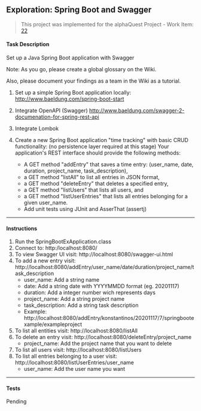 ## Exploration: Spring Boot and Swagger
> This project was implemented for the
alphaQuest Project - Work Item:
[22](https://dev.azure.com/alphaquest/2020%20-%20Nurse%20Rostering/_boards/board/t/2020%20-%20Nurse%20Rostering%20Team/Issues/?workitem=22)

#### Task Description
Set up a Java Spring Boot application with Swagger

Note: As you go, please create a global glossary on the Wiki.

Also, please document your findings as a team in the Wiki as a tutorial.

1. Set up a simple Spring Boot application locally: http://www.baeldung.com/spring-boot-start
2. Integrate OpenAPI (Swagger) http://www.baeldung.com/swagger-2-documenation-for-spring-rest-api
3. Integrate Lombok
4. Create a new Spring Boot application "time tracking" with basic CRUD functionality:
(no persistence layer required at this stage) Your application's REST interface should provide the following methods:

    * A GET method "addEntry" that saves a time entry:
    (user_name, date, duration, project_name, task_description),
    * a GET method "listAll" to list all entries in JSON format,
    * a GET method "deleteEntry" that deletes a specified entry,
    * a GET method "listUsers" that lists all users, and
    * a GET method "listUserEntries" that lists all entries belonging for a given user_name.
    * Add unit tests using JUnit and AsserThat (assertj)

----
#### Instructions
1. Run the SpringBootExApplication.class
2. Connect to: http:/localhost:8080/
3. To view Swagger UI visit: http://localhost:8080/swagger-ui.html
3. To add a new entry visit: http://localhost:8080/addEntry/user_name/date/duration/project_name/task_description 
    - user_name: Add a string name
    - date: Add a string date with YYYYMMDD format (eg. 20201117)
    - duration: Add a integer number wich represents days 
    - project_name: Add a string project name
    - task_description: Add a string task description
    - Example: http://localhost:8080/addEntry/konstantinos/20201117/7/springbootexample/exampleproject
4. To list all entities visit: http://localhost:8080/listAll
5. To delete an entry visit: http://localhost:8080/deleteEntry/project_name
    - project_name: Add the project name that you want to delete  
6. To list all users visit: http://localhost:8080/listUsers
7. To list all entries belonging to a user visit: http://localhost:8080/listUserEntries/user_name
   - user_name: Add the user name you want 

----
#### Tests
Pending